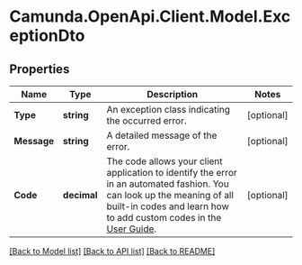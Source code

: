 # Camunda.OpenApi.Client.Model.ExceptionDto

## Properties

Name | Type | Description | Notes
------------ | ------------- | ------------- | -------------
**Type** | **string** | An exception class indicating the occurred error. | [optional] 
**Message** | **string** | A detailed message of the error. | [optional] 
**Code** | **decimal** | The code allows your client application to identify the error in an automated fashion. You can look up the meaning of all built-in codes and learn how to add custom codes in the [User Guide](https://docs.camunda.org/manual/7.21/user-guide/process-engine/error-handling/#exception-codes). | [optional] 

[[Back to Model list]](../README.md#documentation-for-models) [[Back to API list]](../README.md#documentation-for-api-endpoints) [[Back to README]](../README.md)

